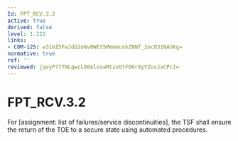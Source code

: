 ```yaml
---
Id: FPT_RCV.3.2
active: true
derived: false
level: 1.222
links:
- COM-125: w31mISFwJdG2oNv0WEt5MmmmuxkZNNf_2nc931NAUKg=
normative: true
ref: ''
reviewed: jqvyP777NLqwcL80eloxaMtzvOtFOKr9yYZusJvCPcI=
---
```


# FPT_RCV.3.2

For [assignment: list of failures/service discontinuities], the TSF shall ensure the return of the TOE to a secure state using automated procedures.
